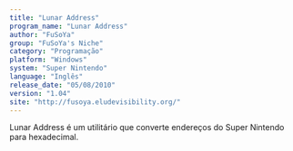 ```yaml
---
title: "Lunar Address"
program_name: "Lunar Address"
author: "FuSoYa"
group: "FuSoYa's Niche"
category: "Programação"
platform: "Windows"
system: "Super Nintendo"
language: "Inglês"
release_date: "05/08/2010"
version: "1.04"
site: "http://fusoya.eludevisibility.org/"
---
```

Lunar Address é um utilitário que converte endereços do Super Nintendo para hexadecimal.
